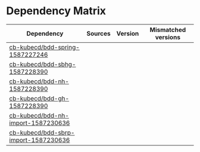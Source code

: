 # Dependency Matrix

Dependency | Sources | Version | Mismatched versions
---------- | ------- | ------- | -------------------
[cb-kubecd/bdd-spring-1587227246](https://github.com/cb-kubecd/bdd-spring-1587227246.git) |  | []() | 
[cb-kubecd/bdd-sbhg-1587228390](https://github.com/cb-kubecd/bdd-sbhg-1587228390.git) |  | []() | 
[cb-kubecd/bdd-nh-1587228390](https://github.com/cb-kubecd/bdd-nh-1587228390.git) |  | []() | 
[cb-kubecd/bdd-gh-1587228390](https://github.com/cb-kubecd/bdd-gh-1587228390.git) |  | []() | 
[cb-kubecd/bdd-nh-import-1587230636](https://github.com/cb-kubecd/bdd-nh-import-1587230636.git) |  | []() | 
[cb-kubecd/bdd-sbrp-import-1587230636](https://github.com/cb-kubecd/bdd-sbrp-import-1587230636.git) |  | []() | 
